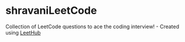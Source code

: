 # shravaniLeetCode
Collection of LeetCode questions to ace the coding interview! - Created using [LeetHub](https://github.com/QasimWani/LeetHub)
